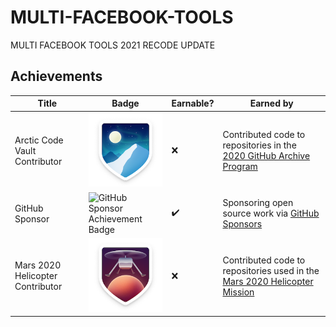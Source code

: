 # MULTI-FACEBOOK-TOOLS
MULTI FACEBOOK TOOLS 2021 RECODE UPDATE

## Achievements

Title | Badge | Earnable? | Earned by
------------ | ------------- | ------------ | -------------
Arctic Code Vault Contributor | ![Arctic Code Vault Contributor Achievement Badge](https://github.com/Schweinepriester/github-profile-achievements/blob/main/images/badge-arctic-code-vault-small.png?raw=true) | ❌ | Contributed code to repositories in the [2020 GitHub Archive Program](https://archiveprogram.github.com/)
GitHub Sponsor | ![GitHub Sponsor Achievement Badge](https://github.com/Schweinepriester/github-profile-achievements/blob/main/images/badge-sponsors-small.png?raw=true) | ✔️ | Sponsoring open source work via [GitHub Sponsors](https://github.com/sponsors)
Mars 2020 Helicopter Contributor | ![Mars 2020 Helicopter Contributor Achievement Badge](https://github.com/Schweinepriester/github-profile-achievements/blob/main/images/badge-mars-2020-small.png?raw=true) | ❌ | Contributed code to repositories used in the [Mars 2020 Helicopter Mission](https://github.com/readme/nasa-ingenuity-helicopter)
